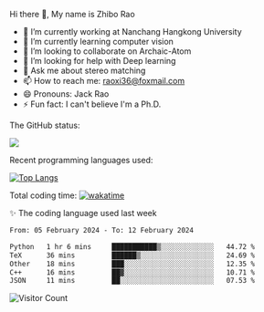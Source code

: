 Hi there 👋, My name is Zhibo Rao
- 🔭 I’m currently working at Nanchang Hangkong University
- 🌱 I’m currently learning computer vision
- 👯 I’m looking to collaborate on Archaic-Atom
- 🤔 I’m looking for help with Deep learning
- 💬 Ask me about stereo matching
- 📫 How to reach me: raoxi36@foxmail.com
- 😄 Pronouns: Jack Rao
- ⚡ Fun fact: I can't believe I'm a Ph.D.

The GitHub status:

![](https://github-readme-stats.vercel.app/api?username=ZhiboRao)

Recent programming languages used:

[![Top Langs](https://github-readme-stats.vercel.app/api/top-langs/?username=ZhiboRao&layout=compact)](https://github.com/anuraghazra/github-readme-stats)

Total coding time: [![wakatime](https://wakatime.com/badge/user/51ec5ec7-4742-4243-9eea-732ade32c0b7.svg)](https://wakatime.com/@51ec5ec7-4742-4243-9eea-732ade32c0b7)

✨ The coding language used last week 
<!--START_SECTION:waka-->

```txt
From: 05 February 2024 - To: 12 February 2024

Python   1 hr 6 mins     ███████████▒░░░░░░░░░░░░░   44.72 %
TeX      36 mins         ██████▒░░░░░░░░░░░░░░░░░░   24.69 %
Other    18 mins         ███░░░░░░░░░░░░░░░░░░░░░░   12.35 %
C++      16 mins         ██▓░░░░░░░░░░░░░░░░░░░░░░   10.71 %
JSON     11 mins         ██░░░░░░░░░░░░░░░░░░░░░░░   07.53 %
```

<!--END_SECTION:waka-->

![Visitor Count](https://profile-counter.glitch.me/Raohaocheng/count.svg)
